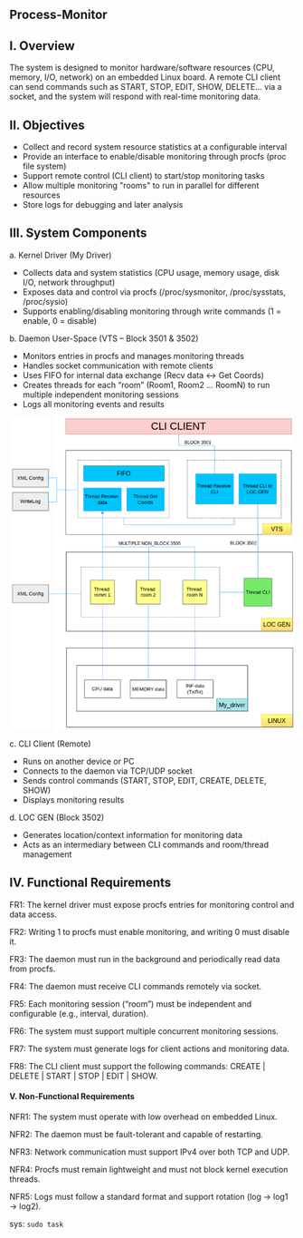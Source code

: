 ## Process-Monitor
## I. Overview
The system is designed to monitor hardware/software resources (CPU, memory, I/O, network) on an embedded Linux board. A remote CLI client can send commands such as START, STOP, EDIT, SHOW, DELETE... via a socket, and the system will respond with real-time monitoring data.
## II. Objectives
- Collect and record system resource statistics at a configurable interval
- Provide an interface to enable/disable monitoring through procfs (proc file system)
- Support remote control (CLI client) to start/stop monitoring tasks
- Allow multiple monitoring "rooms" to run in parallel for different resources
- Store logs for debugging and later analysis
## III. System Components
a. Kernel Driver (My Driver)
- Collects data and system statistics (CPU usage, memory usage, disk I/O, network throughput)
- Exposes data and control via procfs (/proc/sysmonitor, /proc/sysstats, /proc/sysio)
- Supports enabling/disabling monitoring through write commands (1 = enable, 0 = disable)

b. Daemon User-Space (VTS – Block 3501 & 3502)
- Monitors entries in procfs and manages monitoring threads
- Handles socket communication with remote clients
- Uses FIFO for internal data exchange (Recv data ↔ Get Coords)
- Creates threads for each “room” (Room1, Room2 … RoomN) to run multiple independent monitoring sessions
- Logs all monitoring events and results

![System Flowchart](images/Flowchart.png)

c. CLI Client (Remote)
- Runs on another device or PC
- Connects to the daemon via TCP/UDP socket
- Sends control commands (START, STOP, EDIT, CREATE, DELETE, SHOW)
- Displays monitoring results

d. LOC GEN (Block 3502)
- Generates location/context information for monitoring data
- Acts as an intermediary between CLI commands and room/thread management
## IV. Functional Requirements
  FR1: The kernel driver must expose procfs entries for monitoring control and data access.

  FR2: Writing 1 to procfs must enable monitoring, and writing 0 must disable it.

  FR3: The daemon must run in the background and periodically read data from procfs.

  FR4: The daemon must receive CLI commands remotely via socket.

  FR5: Each monitoring session (“room”) must be independent and configurable (e.g., interval, duration).

  FR6: The system must support multiple concurrent monitoring sessions.

  FR7: The system must generate logs for client actions and monitoring data.

  FR8: The CLI client must support the following commands: CREATE | DELETE | START | STOP | EDIT | SHOW.

#### V. Non-Functional Requirements

  NFR1: The system must operate with low overhead on embedded Linux.

  NFR2: The daemon must be fault-tolerant and capable of restarting.

  NFR3: Network communication must support IPv4 over both TCP and UDP.

  NFR4: Procfs must remain lightweight and must not block kernel execution threads.

  NFR5: Logs must follow a standard format and support rotation (log → log1 → log2).

sys:
	`sudo task`